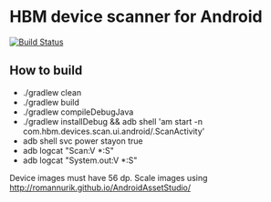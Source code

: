 # HBM device scanner for Android
[![Build Status](https://travis-ci.org/gatzka/android-scan.svg?branch=master)](https://travis-ci.org/gatzka/android-scan)

## How to build
* ./gradlew clean
* ./gradlew build
* ./gradlew compileDebugJava
* ./gradlew installDebug &amp;&amp; adb shell 'am start -n com.hbm.devices.scan.ui.android/.ScanActivity'
* adb shell svc power stayon true
* adb logcat "Scan:V *:S"
* adb logcat "System.out:V *:S"

Device images must have 56 dp.
Scale images using http://romannurik.github.io/AndroidAssetStudio/
